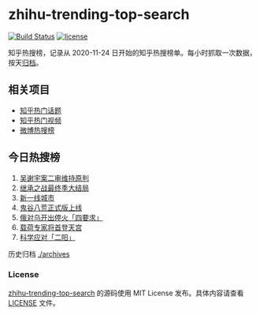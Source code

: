 # zhihu-trending-top-search

[![Build Status](https://github.com/justjavac/zhihu-trending-top-search/workflows/ci/badge.svg?branch=main)](https://github.com/justjavac/zhihu-trending-top-search/actions)
[![license](https://img.shields.io/github/license/justjavac/zhihu-trending-top-search)](https://github.com/justjavac/zhihu-trending-top-search/blob/main/LICENSE)

知乎热搜榜，记录从 2020-11-24 日开始的知乎热搜榜单。每小时抓取一次数据，按天[归档](./archives)。

## 相关项目

- [知乎热门话题](https://github.com/justjavac/zhihu-trending-hot-questions)
- [知乎热门视频](https://github.com/justjavac/zhihu-trending-hot-video)
- [微博热搜榜](https://github.com/justjavac/weibo-trending-hot-search)

## 今日热搜榜

<!-- BEGIN -->
<!-- 最后更新时间 Tue May 30 2023 18:07:15 GMT+0800 (China Standard Time) -->

1. [吴谢宇案二审维持原判](https://www.zhihu.com/search?q=%E5%90%B4%E8%B0%A2%E5%AE%87%E6%A1%88%E4%BA%8C%E5%AE%A1%E7%BB%B4%E6%8C%81%E5%8E%9F%E5%88%A4)
1. [继承之战最终季大结局](https://www.zhihu.com/search?q=%E7%BB%A7%E6%89%BF%E4%B9%8B%E6%88%98%E6%9C%80%E7%BB%88%E5%AD%A3%E5%A4%A7%E7%BB%93%E5%B1%80)
1. [新一线城市](https://www.zhihu.com/search?q=%E6%96%B0%E4%B8%80%E7%BA%BF%E5%9F%8E%E5%B8%82)
1. [鬼谷八荒正式版上线](https://www.zhihu.com/search?q=%E9%AC%BC%E8%B0%B7%E5%85%AB%E8%8D%92%E6%AD%A3%E5%BC%8F%E7%89%88%E4%B8%8A%E7%BA%BF)
1. [俄对乌开出停火「四要求」](https://www.zhihu.com/search?q=%E4%BF%84%E5%AF%B9%E4%B9%8C%E5%BC%80%E5%87%BA%E5%81%9C%E7%81%AB%E3%80%8C%E5%9B%9B%E8%A6%81%E6%B1%82%E3%80%8D)
1. [载荷专家将首登天宫](https://www.zhihu.com/search?q=%E8%BD%BD%E8%8D%B7%E4%B8%93%E5%AE%B6%E5%B0%86%E9%A6%96%E7%99%BB%E5%A4%A9%E5%AE%AB)
1. [科学应对「二阳」](https://www.zhihu.com/search?q=%E7%A7%91%E5%AD%A6%E5%BA%94%E5%AF%B9%E3%80%8C%E4%BA%8C%E9%98%B3%E3%80%8D)

<!-- END -->

历史归档 [./archives](./archives)

### License

[zhihu-trending-top-search](https://github.com/justjavac/zhihu-trending-top-search) 的源码使用 MIT License
发布。具体内容请查看 [LICENSE](./LICENSE) 文件。
